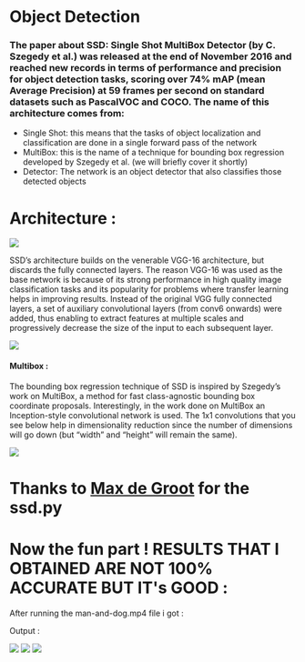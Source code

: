 # Object Detection

### The paper about SSD: Single Shot MultiBox Detector (by C. Szegedy et al.) was released at the end of November 2016 and reached new records in terms of performance and precision for object detection tasks, scoring over 74% mAP (mean Average Precision) at 59 frames per second on standard datasets such as PascalVOC and COCO. The name of this architecture comes from:

- Single Shot: this means that the tasks of object localization and classification are done in a single forward pass of the network
- MultiBox: this is the name of a technique for bounding box regression developed by Szegedy et al. (we will briefly cover it shortly)
- Detector: The network is an object detector that also classifies those detected objects

# Architecture :
![](https://cdn-images-1.medium.com/max/1600/1*51joMGlhxvftTxGtA4lA7Q.png)

SSD’s architecture builds on the venerable VGG-16 architecture, but discards the fully connected layers. The reason VGG-16 was used as the base network is because of its strong performance in high quality image classification tasks and its popularity for problems where transfer learning helps in improving results. Instead of the original VGG fully connected layers, a set of auxiliary convolutional layers (from conv6 onwards) were added, thus enabling to extract features at multiple scales and progressively decrease the size of the input to each subsequent layer.

![](https://cdn-images-1.medium.com/max/1600/1*3-TqqkRQ4rWLOMX-gvkYwA.png)

#### Multibox :
The bounding box regression technique of SSD is inspired by Szegedy’s work on MultiBox, a method for fast class-agnostic bounding box coordinate proposals. Interestingly, in the work done on MultiBox an Inception-style convolutional network is used. The 1x1 convolutions that you see below help in dimensionality reduction since the number of dimensions will go down (but “width” and “height” will remain the same).

![](https://cdn-images-1.medium.com/max/1600/1*WbNf0ngkmCJYT_jXX6IaOw.png)

# Thanks to [Max de Groot](https://github.com/amdegroot/ssd.pytorch) for the ssd.py

# Now the fun part ! RESULTS THAT I OBTAINED ARE NOT 100% ACCURATE BUT IT's GOOD :

After running the man-and-dog.mp4 file i got  :

Output :

![](https://image.ibb.co/b1ZCwS/frame_050_delay_0_1s.gif)
![](https://image.ibb.co/dJraGS/image.png)
![](https://image.ibb.co/jR8pbS/frame_069_delay_0_1s.gif)

